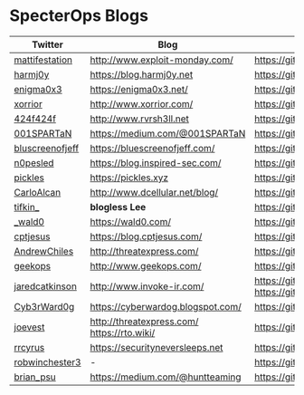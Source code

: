 # SpecterOps Blogs #

| **Twitter** | **Blog** | **GitHub** | **Gist** |
|---|---|---|---|
| [mattifestation](https://twitter.com/mattifestation) | http://www.exploit-monday.com/ | https://github.com/mattifestation | https://gist.github.com/mattifestation |
| [harmj0y](https://twitter.com/harmj0y) | https://blog.harmj0y.net | https://github.com/harmj0y | https://gist.github.com/harmj0y |
| [enigma0x3](https://twitter.com/enigma0x3) | https://enigma0x3.net/ | https://github.com/enigma0x3 | https://gist.github.com/enigma0x3 |
| [xorrior](https://twitter.com/xorrior) | http://www.xorrior.com/ | https://github.com/xorrior | https://gist.github.com/xorrior |
| [424f424f](https://twitter.com/424f424f) | http://www.rvrsh3ll.net | https://github.com/rvrsh3ll | https://gist.github.com/rvrsh3ll |
| [001SPARTaN](https://twitter.com/001SPARTaN) | https://medium.com/@001SPARTaN | https://github.com/001SPARTaN | https://gist.github.com/001SPARTaN |
| [bluscreenofjeff](https://twitter.com/bluscreenofjeff) | https://bluescreenofjeff.com/ | https://github.com/bluscreenofjeff | https://gist.github.com/bluscreenofjeff |
| [n0pesled](https://twitter.com/n0pe_sled) | https://blog.inspired-sec.com/ | https://github.com/n0pe-sled | https://gist.github.com/n0pe-sled |
| [pickles](https://twitter.com/_P1CKLES_) | https://pickles.xyz | https://github.com/GR1X1S | - |
| [CarloAlcan](https://twitter.com/carloalcan) | http://www.dcellular.net/blog/ | https://github.com/Dcellular | - |
| [tifkin_](https://twitter.com/tifkin_) | **blogless Lee** | https://github.com/leechristensen | https://gist.github.com/leechristensen |
| [_wald0](https://twitter.com/_wald0) | https://wald0.com/ | https://github.com/andyrobbins | https://gist.github.com/andyrobbins |
| [cptjesus](https://twitter.com/cptjesus) | https://blog.cptjesus.com/ | https://github.com/rvazarkar | https://gist.github.com/rvazarkar |
| [AndrewChiles](https://twitter.com/AndrewChiles) | http://threatexpress.com/ | https://github.com/threatexpress | - |
| [geekops](https://twitter.com/geekops) | http://www.geekops.com/ | https://github.com/covertgeek | https://gist.github.com/covertgeek |
| [jaredcatkinson](https://twitter.com/jaredcatkinson) | http://www.invoke-ir.com/ | https://github.com/jaredcatkinson <br> https://github.com/invoke-ir | https://gist.github.com/jaredcatkinson |
| [Cyb3rWard0g](https://twitter.com/Cyb3rWard0g) | https://cyberwardog.blogspot.com/ | https://github.com/Cyb3rWard0g | https://gist.github.com/Cyb3rWard0g |
| [joevest](https://twitter.com/joevest) | http://threatexpress.com/ <br> https://rto.wiki/ | https://github.com/threatexpress | - |
| [rrcyrus](https://twitter.com/rrcyrus) | https://securityneversleeps.net | https://github.com/richiercyrus | https://gist.github.com/richiercyrus |
| [robwinchester3](https://twitter.com/robwinchester3) | - | https://github.com/robwinchester3 | - |
| [brian_psu](https://twitter.com/brian_psu) | https://medium.com/@huntteaming | https://github.com/brianreitz | - |